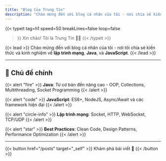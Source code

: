 ```yaml
---
title: "Blog Của Trung Tín"
description: "Chào mừng đến với blog cá nhân của tôi - nơi chia sẻ kiến thức về lập trình mạng, Java và JavaScript"
---
```


{{< typeit 
  tag=h1
  speed=50
  breakLines=false
  loop=false
>}}
Xin chào! Tôi là Trung Tín 🫶🏻
{{< /typeit >}}

{{< lead >}}
Chào mừng đến với blog cá nhân của tôi - nơi tôi chia sẻ kiến thức và kinh nghiệm về **lập trình mạng**, **Java**, và **JavaScript**.
{{< /lead >}}

---

## 🎯 Chủ đề chính

{{< alert "fire" >}}
**Java**: Từ cơ bản đến nâng cao - OOP, Collections, Multithreading, Socket Programming
{{< /alert >}}

{{< alert "code" >}}
**JavaScript**: ES6+, NodeJS, Async/Await và các framework hiện đại
{{< /alert >}}

{{< alert "circle-info" >}}
**Lập trình mạng**: Socket, HTTP, WebSocket, TCP/UDP
{{< /alert >}}

{{< alert "star" >}}
**Best Practices**: Clean Code, Design Patterns, Performance Optimization
{{< /alert >}}

---

{{< button href="/posts" target="_self" >}}
Khám phá bài viết 🚀
{{< /button >}}

